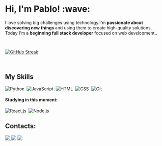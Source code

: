 <h1>Hi, I'm Pablo! :wave: </h1>

<p>I love solving big challenges using technology.I'm <strong>passionate about discovering new things</strong> and using them to create high-quality solutions. Today I'm a <strong>beginning full stack developer</strong> focused on web development..</p>&nbsp;

<a href="https://git.io/streak-stats"><img src="https://github-readme-streak-stats.herokuapp.com?user=pablomendes-s&theme=tokyonight&hide_border=falso&date_format=M%20j%5B%2C%20Y%5D&card_width=550&type=png" alt="GitHub Streak" /></a>

 </div>
 
 &nbsp;
 

## My Skills

![Python](https://img.shields.io/badge/Python-14354C?style=for-the-badge&logo=python&logoColor=white)&nbsp;
![JavaScript](https://img.shields.io/badge/JavaScript-F7DF1E?style=for-the-badge&logo=javascript&logoColor=black)&nbsp;
![HTML](https://img.shields.io/badge/HTML5-E34F26?style=for-the-badge&logo=html5&logoColor=white)&nbsp;
![CSS](https://img.shields.io/badge/CSS3-1572B6?style=for-the-badge&logo=css3&logoColor=white)&nbsp;
![Git](https://img.shields.io/badge/GIT-E44C30?style=for-the-badge&logo=git&logoColor=white)&nbsp;


#### Studying in this moment:


![React.js](https://img.shields.io/badge/React-20232A?style=for-the-badge&logo=react&logoColor=61DAFB)&nbsp;
![Node.js](https://img.shields.io/badge/Node%20js-339933?style=for-the-badge&logo=nodedotjs&logoColor=white)&nbsp;


## Contacts:

<div> 
<a href="https://www.instagram.com/pablohms_" target="_blank"><img src="https://img.shields.io/badge/-Instagram-%23E4405F?style=for-the-badge&logo=instagram&logoColor=white">
</a>
<a href = "mailto: pablomendes25@gmail.com"> <img src="https://img.shields.io/badge/-Gmail-%23333?style=for-the-badge&logo=gmail&logoColor=white" target="_blank"></a>
<a href="https://www.linkedin.com/in/pablomendes-dev/" target="_blank"><img src="https://img.shields.io/badge/-LinkedIn-%230077B5?style=for-the-badge&logo=linkedin&logoColor=white"  target="_blank"></a> 
</div>&nbsp;&nbsp;
 



